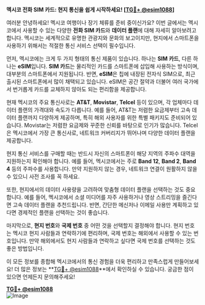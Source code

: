 **멕시코 전화 SIM 카드: 현지 통신을 쉽게 시작하세요! [[TG💪+ @esim1088](https://t.me/s/esim1088)]**

여러분 안녕하세요! 멕시코 여행이나 장기 체류를 준비 중이신가요? 이번 글에서는 멕시코에서 사용할 수 있는 다양한 **전화 SIM 카드**와 **데이터 플랜**에 대해 자세히 알아보려고 합니다. 멕시코는 세계적으로 유명한 관광지와 문화의 보고이지만, 현지에서 스마트폰을 사용하기 위해서는 적절한 통신 서비스 선택이 필수입니다.

먼저, 멕시코에는 크게 두 가지 형태의 통신 제품이 있습니다. 하나는 **SIM 카드**, 다른 하나는 **eSIM**입니다. **SIM 카드**는 물리적인 카드를 스마트폰에 삽입해 사용하는 방식이며, 대부분의 스마트폰에서 지원됩니다. 반면, **eSIM**은 칩에 내장된 전자식 SIM으로, 최근 출시된 스마트폰에서 많이 채택되고 있습니다. eSIM은 공간 절약과 더불어 여러 국가에서 번거롭게 카드를 교체하지 않아도 되는 편리함을 제공합니다.

현재 멕시코의 주요 통신사로는 **AT&T**, **Movistar**, **Telcel** 등이 있으며, 각 업체마다 데이터 플랜의 가격대와 속도가 다릅니다. 예를 들어, AT&T는 저렴한 요금제부터 고속 데이터 플랜까지 다양하게 제공하며, 특히 해외 사용자를 위한 특별 패키지도 준비되어 있습니다. Movistar는 저렴한 요금제와 꾸준한 신뢰를 바탕으로 인기가 많습니다. Telcel은 멕시코에서 가장 큰 통신사로, 네트워크 커버리지가 뛰어나며 다양한 데이터 플랜을 제공합니다.

현지 통신 서비스를 구매할 때는 반드시 자신의 스마트폰이 해당 지역의 주파수 대역을 지원하는지 확인해야 합니다. 예를 들어, 멕시코에서는 주로 **Band 12**, **Band 2**, **Band 4** 등의 주파수를 사용합니다. 만약 지원하지 않는 경우, 네트워크 연결이 원활하지 않을 수 있으니 사전 조사를 꼭 하세요.

또한, 현지에서의 데이터 사용량을 고려하여 맞춤형 데이터 플랜을 선택하는 것도 중요합니다. 예를 들어, 멕시코에서 소셜 미디어를 자주 사용하거나 영상 스트리밍을 즐긴다면 고속 데이터 플랜을 추천드립니다. 반면, 간단한 메신저나 이메일 사용만 계획하고 있다면 경제적인 플랜을 선택하는 것이 좋습니다.

마지막으로, **현지 번호**와 **국제 번호** 중 어떤 것을 선택할지 결정해야 합니다. 현지 번호는 멕시코 현지 사람들과 연락하기에 편리하며, 국제 번호는 해외에서 사용할 수 있는 번호입니다. 만약 해외에서도 현지 사람들과 연락하고 싶다면 국제 번호를 선택하는 것도 좋은 방법입니다.

이 모든 정보를 종합해 멕시코에서의 통신 경험을 더욱 편리하고 만족스럽게 만들어보세요! 더 많은 정보는 **[TG💪+ @esim1088](https://t.me/s/esim1088)**에서 확인하실 수 있습니다. 궁금한 점이 있으면 언제든지 문의해주세요!

**[TG💪+ @esim1088](https://t.me/s/esim1088)**  
![Image](https://i.postimg.cc/Y0z9fWf4/image.png)